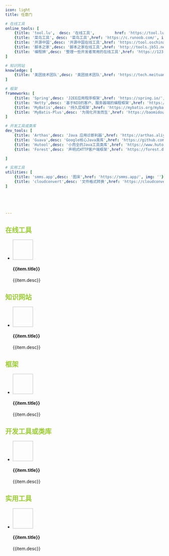 ```yaml
---
icon: light
title: 任意门

# 在线工具
online_tools: [
    {title: 'tool.lu',  desc: '在线工具',         href: 'https://tool.lu/', img: 'https://tool.lu/favicon.ico'},
    {title: '菜鸟工具', desc: '菜鸟工具',href: 'https://c.runoob.com/', img: 'https://static.runoob.com/images/c-runoob-logo.ico'},
    {title: '开源中国',desc: '开源中国在线工具',href: 'https://tool.oschina.net/', img: 'https://tool.oschina.net/img/favicon.ico'},
    {title: '脚本之家',desc: '脚本之家在线工具',href: 'http://tools.jb51.net/', img: 'http://tools.jb51.net/favicon.ico'},
    {title: '编程狮',desc: '整理一些开发者常用的在线工具',href: 'https://123.w3cschool.cn/webtools', img: 'https://awps-assets.meituan.net/mit/blog/v20190629/asset/icon/favicon.ico'},
]

# 知识网站
knowledge: [
    {title: '美团技术团队',desc: '美团技术团队',href: 'https://tech.meituan.com/', img: 'https://7n.w3cschool.cn/statics/images/favicon.ico'},
]

# 框架
frameworks: [
    {title: 'Spring',desc: 'J2EE应用程序框架',href: 'https://spring.io/', img: 'https://spring.io/favicon.svg'},
    {title: 'Netty',desc: '基于NIO的客户、服务器端的编程框架',href: 'https://netty.io//', img: 'https://netty.io/images/favicon.ico'},
    {title: 'MyBatis',desc: '持久层框架',href: 'https://mybatis.org/mybatis-3/zh/index.html', img: 'http://www.mybatis.org/images/mybatis-logo.png'},
    {title: 'MyBatis-Plus',desc: '为简化开发而生',href: 'https://baomidou.com/', img: 'https://baomidou.com/img/favicon.ico'},
]

# 开发工具或类库
dev_tools: [
    {title: 'Arthas',desc: 'Java 应用诊断利器',href: 'https://arthas.aliyun.com/', img: 'https://arthas.aliyun.com/images/favicon.ico'},
    {title: 'Guava',desc: 'Google核心Java类库',href: 'https://github.com/google/guava', img: 'https://github.githubassets.com/favicons/favicon-dark.svg'},
    {title: 'Hutool',desc: '小而全的Java工具类库',href: 'https://www.hutool.cn/', img: 'https://www.hutool.cn/favicon.ico'},
    {title: 'Forest',desc: '声明式HTTP客户端框架',href: 'https://forest.dtflyx.com/', img: 'https://forest.dtflyx.com/img/logo.png'},

]

# 实用工具
utilities: [
    {title: 'smms.app',desc: '图床',href: 'https://smms.app/', img: ''},
    {title: 'cloudconvert',desc: '文件格式转换',href: 'https://cloudconvert.com/', img: 'https://cloudconvert.com/images/logo_flat_32.png'},
]





---
```


## <font color="yellowgreen">在线工具</font>
<body class="xbody">
    <ul class="project-list">
        <li v-for="item in $frontmatter.online_tools" class="project-list-item-wrap">
            <a class="clearfix project-list-item" style="max-width:100%;height:auto;" :href="item.href" >
                <div class="fl cover">
                    <img :src="item.img"  width="64" height="64">
                </div>
                <div class="info">
                    <h4 class="single-ellipsis info-title">{{item.title}}</h4>
                    <p class="double-ellipsis info-des">{{item.desc}}</p>
                </div>
            </a>
        </li>
    </ul>
</body>

 ## <font color="yellowgreen">知识网站</font>
<body class="xbody">
    <ul class="project-list">
        <li v-for="item in $frontmatter.knowledge" class="project-list-item-wrap">
            <a class="clearfix project-list-item" style="max-width:100%;height:auto;" :href="item.href" >
                <div class="fl cover">
                    <img :src="item.img"  width="64" height="64">
                </div>
                <div class="info">
                    <h4 class="single-ellipsis info-title">{{item.title}}</h4>
                    <p class="double-ellipsis info-des">{{item.desc}}</p>
                </div>
            </a>
        </li>
    </ul>
</body>

 ## <font color="yellowgreen">框架</font>
<body class="xbody">
    <ul class="project-list">
        <li v-for="item in $frontmatter.frameworks" class="project-list-item-wrap">
            <a class="clearfix project-list-item" style="max-width:100%;height:auto;" :href="item.href" >
                <div class="fl cover">
                    <img :src="item.img"  width="64" height="64">
                </div>
                <div class="info">
                    <h4 class="single-ellipsis info-title">{{item.title}}</h4>
                    <p class="double-ellipsis info-des">{{item.desc}}</p>
                </div>
            </a>
        </li>
    </ul>
</body>

## <font color="yellowgreen">开发工具或类库</font>
<body class="xbody">
    <ul class="project-list">
        <li v-for="item in $frontmatter.dev_tools" class="project-list-item-wrap">
            <a class="clearfix project-list-item" style="max-width:100%;height:auto;" :href="item.href" >
                <div class="fl cover">
                    <img :src="item.img"  width="64" height="64">
                </div>
                <div class="info">
                    <h4 class="single-ellipsis info-title">{{item.title}}</h4>
                    <p class="double-ellipsis info-des">{{item.desc}}</p>
                </div>
            </a>
        </li>
    </ul>
</body>

## <font color="yellowgreen">实用工具</font>
<body class="xbody">
    <ul class="project-list">
        <li v-for="item in $frontmatter.utilities" class="project-list-item-wrap">
            <a class="clearfix project-list-item" style="max-width:100%;height:auto;" :href="item.href" >
                <div class="fl cover">
                    <img :src="item.img"  width="64" height="64">
                </div>
                <div class="info">
                    <h4 class="single-ellipsis info-title">{{item.title}}</h4>
                    <p class="double-ellipsis info-des">{{item.desc}}</p>
                </div>
            </a>
        </li>
    </ul>
</body>